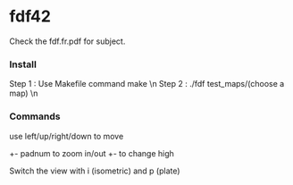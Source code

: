 # fdf42

Check the fdf.fr.pdf for subject.

### Install

Step 1 : Use Makefile command make \n
Step 2 : ./fdf test_maps/(choose a map) \n

### Commands

use left/up/right/down to move

+- padnum to zoom in/out
+- to change high

Switch the view with i (isometric) and p (plate)
